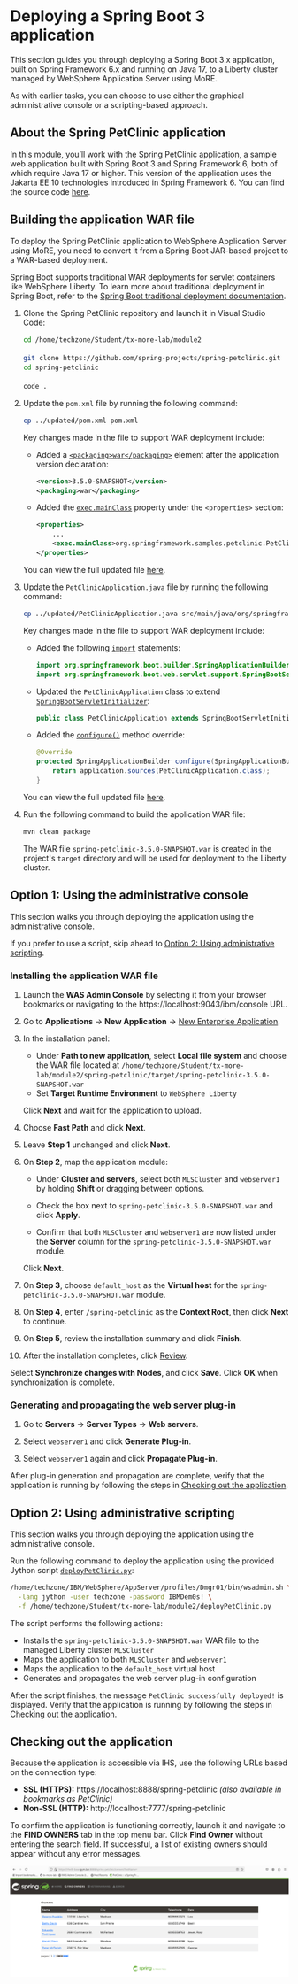 # Deploying a Spring Boot 3 application

This section guides you through deploying a Spring Boot 3.x application, built on Spring Framework 6.x and running on Java 17, to a Liberty cluster managed by WebSphere Application Server using MoRE.

As with earlier tasks, you can choose to use either the graphical administrative console or a scripting-based approach.

## About the Spring PetClinic application

In this module, you’ll work with the Spring PetClinic application, a sample web application built with Spring Boot 3 and Spring Framework 6, both of which require Java 17 or higher. This version of the application uses the Jakarta EE 10 technologies introduced in Spring Framework 6. You can find the source code [here](https://github.com/spring-projects/spring-petclinic).

## Building the application WAR file

To deploy the Spring PetClinic application to WebSphere Application Server using MoRE, you need to convert it from a Spring Boot JAR-based project to a WAR-based deployment.

Spring Boot supports traditional WAR deployments for servlet containers like WebSphere Liberty. To learn more about traditional deployment in Spring Boot, refer to the [Spring Boot traditional deployment documentation](https://docs.spring.io/spring-boot/how-to/deployment/traditional-deployment.html).

1. Clone the Spring PetClinic repository and launch it in Visual Studio Code:

   ```sh
   cd /home/techzone/Student/tx-more-lab/module2

   git clone https://github.com/spring-projects/spring-petclinic.git
   cd spring-petclinic

   code .
   ```

2. Update the `pom.xml` file by running the following command:

   ```sh
   cp ../updated/pom.xml pom.xml
   ```

   Key changes made in the file to support WAR deployment include:

      * Added a [`<packaging>war</packaging>`](updated/pom.xml#L15) element after the application version declaration:

        ```xml
        <version>3.5.0-SNAPSHOT</version>
        <packaging>war</packaging>
        ```

      * Added the [`exec.mainClass`](updated/pom.xml#L41) property under the `<properties>` section:

        ```xml
        <properties>
            ...
            <exec.mainClass>org.springframework.samples.petclinic.PetClinicApplication</exec.mainClass>
        </properties>
        ```

      You can view the full updated file [here](updated/pom.xml).

3. Update the `PetClinicApplication.java` file by running the following command:

   ```sh
   cp ../updated/PetClinicApplication.java src/main/java/org/springframework/samples/petclinic/PetClinicApplication.java
   ```

   Key changes made in the file to support WAR deployment include:

   * Added the following [`import`](updated/PetClinicApplication.java#L21-L22) statements:

      ```java
      import org.springframework.boot.builder.SpringApplicationBuilder;
      import org.springframework.boot.web.servlet.support.SpringBootServletInitializer;
      ```
      
   * Updated the `PetClinicApplication` class to extend [`SpringBootServletInitializer`](updated/PetClinicApplication.java#L33):

      ```java
      public class PetClinicApplication extends SpringBootServletInitializer {
      ```
   
   * Added the [`configure()`](updated/PetClinicApplication.java#L35-L38) method override:

      ```java
      @Override
      protected SpringApplicationBuilder configure(SpringApplicationBuilder application) {
          return application.sources(PetClinicApplication.class);
      }
      ```

   You can view the full updated file [here](updated/PetClinicApplication.java).

4. Run the following command to build the application WAR file:

   ```sh
   mvn clean package
   ```

   The WAR file `spring-petclinic-3.5.0-SNAPSHOT.war` is created in the project's `target` directory and will be used for deployment to the Liberty cluster.

## Option 1: Using the administrative console

This section walks you through deploying the application using the administrative console.

If you prefer to use a script, skip ahead to [Option 2: Using administrative scripting](#option-2-using-administrative-scripting).

### Installing the application WAR file

1. Launch the **WAS Admin Console** by selecting it from your browser bookmarks or navigating to the https://localhost:9043/ibm/console URL.

2. Go to **Applications** &rarr; **New Application** &rarr; <ins>New Enterprise Application</ins>.

3. In the installation panel:

   * Under **Path to new application**, select **Local file system** and choose the WAR file located at `/home/techzone/Student/tx-more-lab/module2/spring-petclinic/target/spring-petclinic-3.5.0-SNAPSHOT.war`
   * Set **Target Runtime Environment** to `WebSphere Liberty`
   
   Click **Next** and wait for the application to upload.

4. Choose **Fast Path** and click **Next**.

5. Leave **Step 1** unchanged and click **Next**.

6. On **Step 2**, map the application module:

   * Under **Cluster and servers**, select both `MLSCluster` and `webserver1` by holding **Shift** or dragging between options.

   * Check the box next to `spring-petclinic-3.5.0-SNAPSHOT.war` and click **Apply**.

   * Confirm that both `MLSCluster` and `webserver1` are now listed under the **Server** column for the `spring-petclinic-3.5.0-SNAPSHOT.war` module.
   
   Click **Next**.

7. On **Step 3**, choose `default_host` as the **Virtual host** for the `spring-petclinic-3.5.0-SNAPSHOT.war` module.

8. On **Step 4**, enter `/spring-petclinic` as the **Context Root**, then click **Next** to continue.

9. On **Step 5**, review the installation summary and click **Finish**.

10. After the installation completes, click <ins>Review</ins>. 
   
   Select **Synchronize changes with Nodes**, and click **Save**. Click **OK** when synchronization is complete.

### Generating and propagating the web server plug-in

1. Go to **Servers** &rarr; **Server Types** &rarr; **Web servers**.

2. Select `webserver1` and click **Generate Plug-in**.

3. Select `webserver1` again and click **Propagate Plug-in**.

After plug-in generation and propagation are complete, verify that the application is running by following the steps in [Checking out the application](#checking-out-the-application).

## Option 2: Using administrative scripting

This section walks you through deploying the application using the administrative console.

Run the following command to deploy the application using the provided Jython  script [`deployPetClinic.py`](deployPetClinic.py):

```sh
/home/techzone/IBM/WebSphere/AppServer/profiles/Dmgr01/bin/wsadmin.sh \
  -lang jython -user techzone -password IBMDem0s! \
  -f /home/techzone/Student/tx-more-lab/module2/deployPetClinic.py
```

The script performs the following actions:

* Installs the `spring-petclinic-3.5.0-SNAPSHOT.war` WAR file to the managed Liberty cluster `MLSCluster`
* Maps the application to both `MLSCluster` and `webserver1`
* Maps the application to the `default_host` virtual host
* Generates and propagates the web server plug-in configuration

After the script finishes, the message `PetClinic successfully deployed!` is displayed. Verify that the application is running by following the steps in [Checking out the application](#checking-out-the-application).

## Checking out the application

Because the application is accessible via IHS, use the following URLs based on the connection type:
* **SSL (HTTPS):** https://localhost:8888/spring-petclinic _(also available in bookmarks as PetClinic)_
* **Non-SSL (HTTP):** http://localhost:7777/spring-petclinic

To confirm the application is functioning correctly, launch it and navigate to the **FIND OWNERS** tab in the top menu bar. Click **Find Owner** without entering the search field. If successful, a list of existing owners should appear without any error messages.

![](../assets/spring-petclinic.png)
